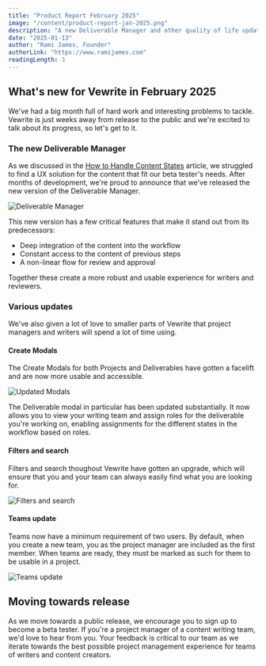 ```yaml
---
title: "Product Report February 2025"
image: "/content/product-report-jan-2025.png"
description: "A new Deliverable Manager and other quality of life updates."
date: "2025-01-13"
author: "Rami James, Founder"
authorLink: "https://www.ramijames.com"
readingLength: 3
---
```


## What's new for Vewrite in February 2025

We've had a big month full of hard work and interesting problems to tackle. Vewrite is just weeks away from release to the public and we're excited to talk about its progress, so let's get to it.

### The new Deliverable Manager

As we discussed in the [How to Handle Content States](https://vewrite.com/articles/how-to-handle-content-states) article, we struggled to find a UX solution for the content that fit our beta tester's needs. After months of development, we're proud to announce that we've released the new version of the Deliverable Manager.

![Deliverable Manager](/content/product-report-feb-2025-multiple-screens.png)

This new version has a few critical features that make it stand out from its predecessors:

- Deep integration of the content into the workflow
- Constant access to the content of previous steps
- A non-linear flow for review and approval

Together these create a more robust and usable experience for writers and reviewers.

### Various updates

We've also given a lot of love to smaller parts of Vewrite that project managers and writers will spend a lot of time using.

#### Create Modals

The Create Modals for both Projects and Deliverables have gotten a facelift and are now more usable and accessible.

![Updated Modals](/content/product-report-feb-2025-updated-modals.png)

The Deliverable modal in particular has been updated substantially. It now allows you to view your writing team and assign roles for the deliverable you're working on, enabling assignments for the different states in the workflow based on roles.

#### Filters and search

Filters and search thoughout Vewrite have gotten an upgrade, which will ensure that you and your team can always easily find what you are looking for.

![Filters and search](/content/product-report-feb-2025-screenshot1.png)

#### Teams update

Teams now have a minimum requirement of two users. By default, when you create a new team, you as the project manager are included as the first member. When teams are ready, they must be marked as such for them to be usable in a project.

![Teams update](/content/product-report-feb-2025-screenshot2.png)

## Moving towards release

As we move towards a public release, we encourage you to sign up to become a beta tester. If you're a project manager of a content writing team, we'd love to hear from you. Your feedback is critical to our team as we iterate towards the best possible project management experience for teams of writers and content creators.

